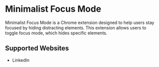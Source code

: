 # Minimalist Focus Mode

Minimalist Focus Mode is a Chrome extension designed to help users stay focused by hiding distracting elements. This
extension allows users to toggle focus mode, which hides specific elements.

## Supported Websites

- LinkedIn
